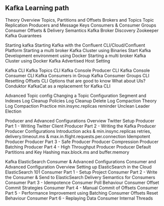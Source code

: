 ## Kafka Learning path 


Theory Overview
        Topics, Partitions and Offsets
        Brokers and Topics
        Topic Replication
        Producers and Message Keys
        Consumers & Consumer Groups
        Consumer Offsets & Delivery Semantics
        Kafka Broker Discovery
        Zookeeper
        Kafka Guarantees

Starting kafka
    Starting Kafka with the Confluent CLI/Cloud/Confluent Platform
    Starting a multi broker Kafka Cluster using Binaries
    Start Kafka Development environment using Docker
    Starting a multi broker Kafka Cluster using Docker
    Kafka Advertised Host Setting
    
Kafka CLI 
        Kafka Topics CLI
        Kafka Console Producer CLI
        Kafka Console Consumer CLI
        Kafka Consumers in Group
        Kafka Consumer Groups CLI
        Resetting Offsets
        CLI Options that are good to know
        What about UIs? Conduktor
        KafkaCat as a replacement for Kafka CLI

Advanced Topic config
        Changing a Topic Configuration
        Segment and Indexes
        Log Cleanup Policies
        Log Cleanup Delete
        Log Compaction Theory
        Log Compaction Practice
        min.insync.replicas reminder
        Unclean Leader Election



Producer and Advanced Configurations Overview
        Twitter Setup
        Producer Part 1 - Writing Twitter Client
        Producer Part 2 - Writing the Kafka Producer
        Producer Configurations Introduction
        acks & min.insync.replicas
        retries, delivery.timeout.ms & max.in.flight.requests.per.connection
        Idempotent Producer
        Producer Part 3 - Safe Producer
        Producer Compression
        Producer Batching
        Producer Part 4 - High Throughput Producer
        Producer Default Partitions and Key Hashing
        max.block.ms and buffer.memory


Kafka ElasticSearch Consumer & Advanced Configurations
        Consumer and Advanced Configuration Overview
        Setting up ElasticSearch in the Cloud
        ElasticSearch 101
        Consumer Part 1 - Setup Project
        Consumer Part 2 - Write the Consumer & Send to ElasticSearch
        Delivery Semantics for Consumers
        Consumer Part 3 - Idempotence
        Consumer Poll Behaviour
        Consumer Offset Commit Strategies
        Consumer Part 4 - Manual Commit of Offsets
        Consumer Part 5 - Performance Improvement using Batching
        Consumer Offsets Reset Behaviour
        Consumer Part 6 - Replaying Data
        Consumer Internal Threads
